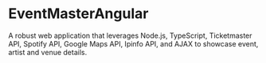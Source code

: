 # EventMasterAngular
A robust web application that leverages Node.js, TypeScript, Ticketmaster API, Spotify API, Google Maps API, Ipinfo API, and AJAX to showcase event, artist and venue details.

